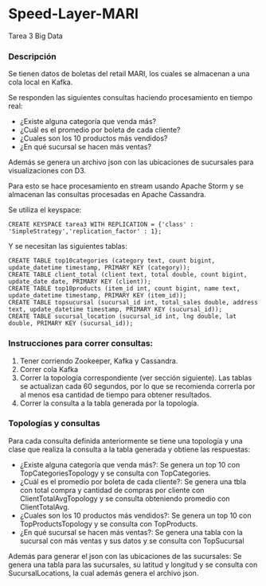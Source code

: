 # Speed-Layer-MARI
Tarea 3 Big Data

### Descripción
Se tienen datos de boletas del retail MARI, los cuales se almacenan a una cola local en Kafka.

Se responden las siguientes consultas haciendo procesamiento en tiempo real:
- ¿Existe alguna categoría que venda más?
- ¿Cuál es el promedio por boleta de cada cliente?
- ¿Cuales son los 10 productos más vendidos?
- ¿En qué sucursal se hacen más ventas?

Además se genera un archivo json con las ubicaciones de sucursales para visualizaciones con D3.

Para esto se hace procesamiento en stream usando Apache Storm y se almacenan las consultas procesadas en Apache Cassandra.

Se utiliza el keyspace:
```
CREATE KEYSPACE tarea3 WITH REPLICATION = {'class' : 'SimpleStrategy','replication_factor' : 1};
```

Y se necesitan las siguientes tablas:
```
CREATE TABLE top10categories (category text, count bigint, update_datetime timestamp, PRIMARY KEY (category));
CREATE TABLE client_total (client text, total double, count bigint, update_date date, PRIMARY KEY (client));
CREATE TABLE top10products (item_id int, count bigint, name text, update_datetime timestamp, PRIMARY KEY (item_id));
CREATE TABLE topsucursal (sucursal_id int, total_sales double, address text, update_datetime timestamp, PRIMARY KEY (sucursal_id));
CREATE TABLE sucursal_location (sucursal_id int, lng double, lat double, PRIMARY KEY (sucursal_id));
```

### Instrucciones para correr consultas:

1. Tener corriendo Zookeeper, Kafka y Cassandra.
2. Correr cola Kafka
3. Correr la topología correspondiente (ver sección siguiente). Las tablas se actualizan cada 60 segundos, por lo que se recomienda correrla por al menos esa cantidad de tiempo para obtener resultados.
4. Correr la consulta a la tabla generada por la topología.

### Topologías y consultas

Para cada consulta definida anteriormente se tiene una topología y una clase que realiza la consulta a la tabla generada y obtiene las respuestas:

- ¿Existe alguna categoría que venda más?: Se genera un top 10 con TopCategoriesTopology y se consulta con TopCategories.
- ¿Cuál es el promedio por boleta de cada cliente?: Se genera una tbla con total compra y cantidad de compras por cliente con ClientTotalAvgTopology y se consulta obteniendo promedio con ClientTotalAvg.
- ¿Cuales son los 10 productos más vendidos?: Se genera un top 10 con TopProductsTopology y se consulta con TopProducts.
- ¿En qué sucursal se hacen más ventas?: Se genera una tabla con la sucursal con más ventas y sus datos y se consulta con TopSucursal

Además para generar el json con las ubicaciones de las sucursales: Se genera una tabla para las sucursales, su latitud y longitud y se consulta con SucursalLocations, la cual además genera el archivo json.
